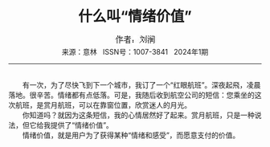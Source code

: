 # <center>什么叫“情绪价值”</center>

<div align=center><img src="https://raw.githubusercontent.com/leaguecn/magazines/main/img_authors/%25d7%25f7%25d5%25df%25a3%25ba%25c1%25f5%25c8%25f3.jpg"></div>

<center>来源：意林   ISSN号：1007-3841   2024年1期</center>

* * *

<br>　　有一次，为了尽快飞到下一个城市，我订了一个“红眼航班”。深夜起飛，凌晨落地。很辛苦。情绪都有点低落。可是，我随后收到航空公司的短信：您乘坐的这次航班，是赏月航班，可以在靠窗位置，欣赏迷人的月光。  
　　你知道吗？就因为这条短信，我的心情居然好了起来。赏月航班，只是一种说法，但它给我提供了“情绪价值”。  
　　情绪价值，就是用户为了获得某种“情绪和感受”，而愿意支付的价值。

